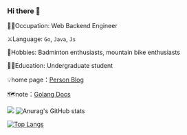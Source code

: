 ### Hi there 👋



:pouting_man:Occupation: Web Backend Engineer

:crossed_swords:Language: `Go`, `Java`, `Js`

:badminton:Hobbies: Badminton enthusiasts, mountain bike enthusiasts

:man_student:Education: Undergraduate student

:bulb:home page：[Person Blog](hhttps://246859.github.io/)

🗺️note：[Golang Docs](https://golang.halfiisland.com/)

![](https://camo.githubusercontent.com/e2fed45eeddf5c4e8af379d928f6c2da3617a343291af1763c6af7bab347e431/68747470733a2f2f63646e2e6a7364656c6976722e6e65742f67682f73756e3032323553554e2f73756e3032323553554e2f6173736574732f696d616765732f69636f6e2e706e67)
![Anurag's GitHub stats](https://github-readme-stats.vercel.app/api?username=246859&show_icons=true&theme=onedark)

[![Top Langs](https://github-readme-stats.vercel.app/api/top-langs/?username=246859&layout=compact)](https://github.com/anuraghazra/github-readme-stats)

